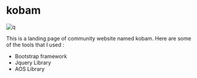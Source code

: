 # kobam

![q](https://user-images.githubusercontent.com/59392679/106363935-26905180-635e-11eb-9fa7-793314d88f66.png)

This is a landing page of community website named kobam. 
Here are some of the tools that I used :
- Bootstrap framework
- Jquery Library
- AOS Library
